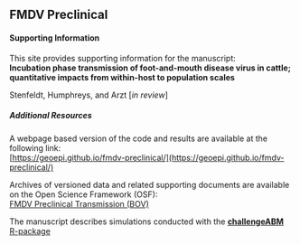 ## FMDV Preclinical

#### Supporting Information  
This site provides supporting information for the manuscript:  
**Incubation phase transmission of foot-and-mouth disease virus in cattle; quantitative impacts from within-host to population scales**  
  
Stenfeldt, Humphreys, and Arzt  [*in review*]  
  

        
##### Additional Resources  
     
A webpage based version of the code and results are available at the following link:    
[https://geoepi.github.io/fmdv-preclinical/](https://geoepi.github.io/fmdv-preclinical/)  
  
Archives of versioned data and related supporting documents are available on the Open Science Framework (OSF):   
[FMDV Preclinical Transmission (BOV)](https://osf.io/qf2wr/)  
   
The manuscript describes simulations conducted with the [**challengeABM** R-package](https://github.com/geoepi/challengeABM)  
  
   


